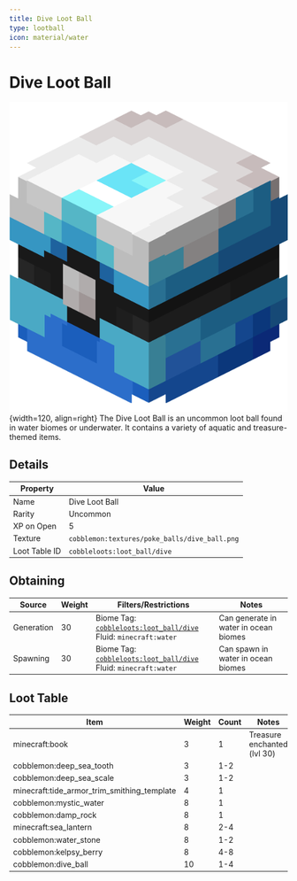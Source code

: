 ```yaml
---
title: Dive Loot Ball
type: lootball
icon: material/water
---
```


# Dive Loot Ball

![Dive Ball](<../../assets/ball/Dive_Ball_(model).png>){width=120, align=right}
The Dive Loot Ball is an uncommon loot ball found in water biomes or underwater. It contains a variety of aquatic and treasure-themed items.

## Details

| Property      | Value                                         |
| ------------- | --------------------------------------------- |
| Name          | Dive Loot Ball                                |
| Rarity        | Uncommon                                      |
| XP on Open    | 5                                             |
| Texture       | `cobblemon:textures/poke_balls/dive_ball.png` |
| Loot Table ID | `cobbleloots:loot_ball/dive`                  |

## Obtaining

| Source     | Weight | Filters/Restrictions                                                                                                               | Notes                                 |
| ---------- | ------ | ---------------------------------------------------------------------------------------------------------------------------------- | ------------------------------------- |
| Generation | 30     | Biome Tag: [`cobbleloots:loot_ball/dive`](../../reference/tags/biome_tags#cobblelootsloot_balldive)<br>Fluid: `minecraft:water` | Can generate in water in ocean biomes |
| Spawning   | 30     | Biome Tag: [`cobbleloots:loot_ball/dive`](../../reference/tags/biome_tags#cobblelootsloot_balldive)<br>Fluid: `minecraft:water` | Can spawn in water in ocean biomes    |

## Loot Table

| Item                                        | Weight | Count | Notes                       |
| ------------------------------------------- | ------ | ----- | --------------------------- |
| minecraft:book                              | 3      | 1     | Treasure enchanted (lvl 30) |
| cobblemon:deep_sea_tooth                    | 3      | 1-2   |                             |
| cobblemon:deep_sea_scale                    | 3      | 1-2   |                             |
| minecraft:tide_armor_trim_smithing_template | 4      | 1     |                             |
| cobblemon:mystic_water                      | 8      | 1     |                             |
| cobblemon:damp_rock                         | 8      | 1     |                             |
| minecraft:sea_lantern                       | 8      | 2-4   |                             |
| cobblemon:water_stone                       | 8      | 1-2   |                             |
| cobblemon:kelpsy_berry                      | 8      | 4-8   |                             |
| cobblemon:dive_ball                         | 10     | 1-4   |                             |
